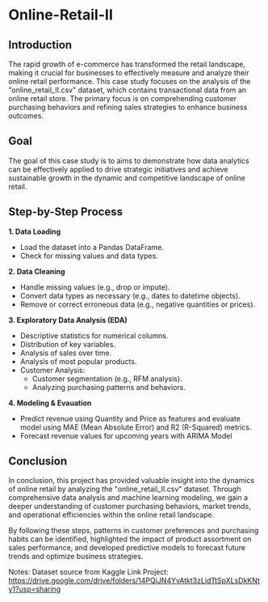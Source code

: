 # Online-Retail-II
## Introduction
The rapid growth of e-commerce has transformed the retail landscape, making it crucial for businesses to effectively measure and analyze their online retail performance. This case study focuses on the analysis of the "online_retail_II.csv" dataset, which contains transactional data from an online retail store. The primary focus is on comprehending customer purchasing behaviors and refining sales strategies to enhance business outcomes.
## Goal
The goal of this case study is to aims to demonstrate how data analytics can be effectively applied to drive strategic initiatives and achieve sustainable growth in the dynamic and competitive landscape of online retail.
## Step-by-Step Process
**1. Data Loading**
  * Load the dataset into a Pandas DataFrame.
  * Check for missing values and data types.

**2. Data Cleaning**
  * Handle missing values (e.g., drop or impute).
  * Convert data types as necessary (e.g., dates to datetime objects).
  * Remove or correct erroneous data (e.g., negative quantities or prices).

**3. Exploratory Data Analysis (EDA)**
  * Descriptive statistics for numerical columns.
  * Distribution of key variables.
  * Analysis of sales over time.
  * Analysis of most popular products.
  * Customer Analysis:
      * Customer segmentation (e.g., RFM analysis).
      * Analyzing purchasing patterns and behaviors.

**4. Modeling & Evauation**
  * Predict revenue using Quantity and Price as features and evaluate model using MAE (Mean Absolute Error) and R2 (R-Squared) metrics.
  * Forecast revenue values for upcoming years with ARIMA Model

## Conclusion
In conclusion, this project has provided valuable insight into the dynamics of online retail by analyzing the "online_retail_II.csv" dataset. Through comprehensive data analysis and machine learning modeling, we gain a deeper understanding of customer purchasing behaviors, market trends, and operational efficiencies within the online retail landscape.

By following these steps, patterns in customer preferences and purchasing habits can be identified, highlighted the impact of product assortment on sales performance, and developed predictive models to forecast future trends and optimize business strategies.

Notes:
Dataset source from Kaggle
Link Project:
https://drive.google.com/drive/folders/14PQiJN4YvAtkt3zLidTtSpXLsDkKNty1?usp=sharing
